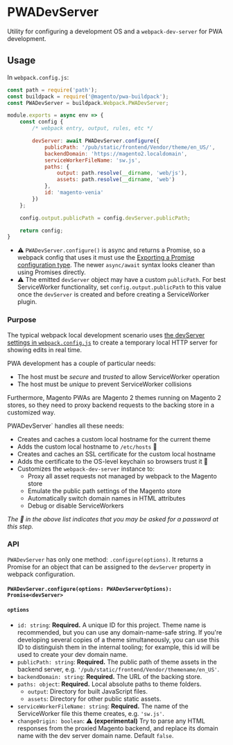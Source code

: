 # PWADevServer

Utility for configuring a development OS and a `webpack-dev-server` for PWA
development.

## Usage

In `webpack.config.js`:

```js
const path = require('path');
const buildpack = require('@magento/pwa-buildpack');
const PWADevServer = buildpack.Webpack.PWADevServer;

module.exports = async env => {
    const config {
        /* webpack entry, output, rules, etc */

        devServer: await PWADevServer.configure({
            publicPath: '/pub/static/frontend/Vendor/theme/en_US/',
            backendDomain: 'https://magento2.localdomain',
            serviceWorkerFileName: 'sw.js',
            paths: {
                output: path.resolve(__dirname, 'web/js'),
                assets: path.resolve(__dirname, 'web')
            },
            id: 'magento-venia'
        })
    };

    config.output.publicPath = config.devServer.publicPath;

    return config;
}
```

- ⚠️ `PWADevServer.configure()` is async and returns a Promise, so a webpack
    config that uses it must use the [Exporting a Promise configuration type](https://webpack.js.org/configuration/configuration-types/#exporting-a-promise).
    The newer `async/await` syntax looks cleaner than using Promises directly.
- ⚠️ The emitted `devServer` object may have a custom `publicPath`. For best
    ServiceWorker functionality, set `config.output.publicPath` to this value
    once the `devServer` is created and before creating a ServiceWorker plugin.

### Purpose

The typical webpack local development scenario uses [the devServer settings in
`webpack.config.js`](https://webpack.js.org/configuration/dev-server/) to create
a temporary local HTTP server for showing edits in real time.

PWA development has a couple of particular needs:

- The host must be _secure_ and _trusted_ to allow ServiceWorker operation
- The host must be _unique_ to prevent ServiceWorker collisions

Furthermore, Magento PWAs are Magento 2 themes running on Magento 2 stores, so
they need to proxy backend requests to the backing store in a customized way.

PWADevServer` handles all these needs:

- Creates and caches a custom local hostname for the current theme
- Adds the custom local hostname to `/etc/hosts`   🔐
- Creates and caches an SSL certificate for the custom local hostname
- Adds the certificate to the OS-level keychain so browsers trust it  🔐
- Customizes the `webpack-dev-server` instance to:
  - Proxy all asset requests not managed by webpack to the Magento store
  - Emulate the public path settings of the Magento store
  - Automatically switch domain names in HTML attributes
  - Debug or disable ServiceWorkers

*The 🔐  in the above list indicates that you may be asked for a password at
this step.*

### API

`PWADevServer` has only one method: `.configure(options)`. It returns a Promise
for an object that can be assigned to the `devServer` property in webpack
configuration.

#### `PWADevServer.configure(options: PWADevServerOptions): Promise<devServer>`

#### `options`

- `id: string`: **Required.** A unique ID for this project. Theme name is
   recommended, but you can use any domain-name-safe string. If you're
   developing several copies of a theme simultaneously, you can use this ID to
   distinguish them in the internal tooling; for example, this id will be used
   to create your dev domain name.
- `publicPath: string`: **Required.** The public path of theme assets in the
   backend server, e.g. `'/pub/static/frontend/Vendor/themename/en_US'`.
- `backendDomain: string`: **Required.** The URL of the backing store.
- `paths: object`: **Required.** Local absolute paths to theme folders.
  - `output`: Directory for built JavaScript files.
  - `assets`: Directory for other public static assets.
- `serviceWorkerFileName: string`: **Required.** The name of the ServiceWorker
   file this theme creates, e.g. `'sw.js'`.
- `changeOrigin: boolean`: ⚠️ **(experimental)** Try to parse any HTML responses
   from the proxied Magento backend, and replace its domain name with the
   dev server domain name. Default `false`.
